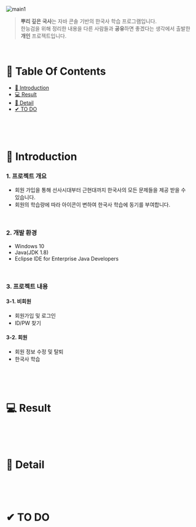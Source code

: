 ![main1](https://user-images.githubusercontent.com/87955005/152378256-07006206-0e16-44eb-bf73-a42f2f3f988d.png)

>  **뿌리 깊은 국사**는 자바 콘솔 기반의 한국사 학습 프로그램입니다. <br />
>  한능검을 위해 정리한 내용을 다른 사람들과 **공유**하면 좋겠다는 생각에서 출발한 **개인** 프로젝트입니다.

<br />

# 📌 Table Of Contents
* [📖 Introduction](#-introduction)
* [💻 Result](#-result)
* [🔎 Detail](#-detail)
* [✔ TO DO](#-to-do)

<br />
<br />
<br />



# 📖 Introduction
### 1. 프로젝트 개요
* 회원 가입을 통해 선사시대부터 근현대까지 한국사의 모든 문제들을 제공 받을 수 있습니다.
* 회원의 학습량에 따라 아이콘이 변하여 한국사 학습에 동기를 부여합니다.
<br />

### 2. 개발 환경
* Windows 10
* Java(JDK 1.8) 
* Eclipse IDE for Enterprise Java Developers 
<br />

### 3. 프로젝트 내용
#### 3-1. 비회원
* 회원가입 및 로그인
* ID/PW 찾기

#### 3-2. 회원
* 회원 정보 수정 및 탈퇴
* 한국사 학습

<br />
<br />
<br />

# 💻 Result

<br />
<br />
<br />

# 🔎 Detail

<br />
<br />
<br />

# ✔ TO DO
<br />
<br />
<br />

